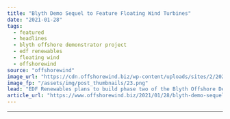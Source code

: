```yaml
---
title: "Blyth Demo Sequel to Feature Floating Wind Turbines"
date: "2021-01-28"
tags: 
  - featured
  - headlines
  - blyth offshore demonstrator project
  - edf renewables
  - floating wind
  - offshorewind
source: "offshorewind"
image_url: "https://cdn.offshorewind.biz/wp-content/uploads/sites/2/2021/01/28103007/Blyth-Demo-Sequel.png"
image_fp: "/assets/img/post_thumbnails/23.png"
lead: "EDF Renewables plans to build phase two of the Blyth Offshore Demonstrator wind farm"
article_url: "https://www.offshorewind.biz/2021/01/28/blyth-demo-sequel-to-feature-floating-wind-turbines/"
---
```


---
